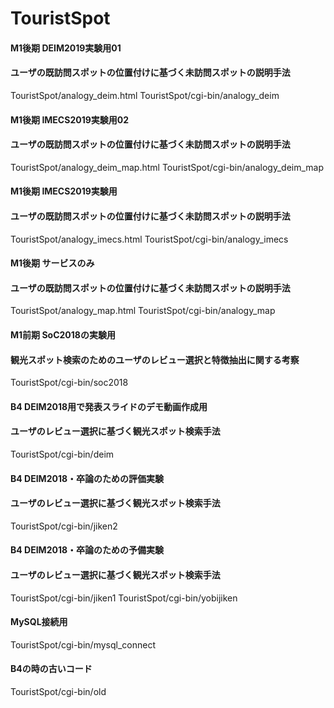 # TouristSpot

#### M1後期 DEIM2019実験用01
#### ユーザの既訪問スポットの位置付けに基づく未訪問スポットの説明手法
TouristSpot/analogy_deim.html
TouristSpot/cgi-bin/analogy_deim

#### M1後期 IMECS2019実験用02
#### ユーザの既訪問スポットの位置付けに基づく未訪問スポットの説明手法
TouristSpot/analogy_deim_map.html
TouristSpot/cgi-bin/analogy_deim_map

#### M1後期 IMECS2019実験用
#### ユーザの既訪問スポットの位置付けに基づく未訪問スポットの説明手法
TouristSpot/analogy_imecs.html
TouristSpot/cgi-bin/analogy_imecs

#### M1後期 サービスのみ
#### ユーザの既訪問スポットの位置付けに基づく未訪問スポットの説明手法
TouristSpot/analogy_map.html
TouristSpot/cgi-bin/analogy_map

#### M1前期 SoC2018の実験用
#### 観光スポット検索のためのユーザのレビュー選択と特徴抽出に関する考察
TouristSpot/cgi-bin/soc2018

#### B4 DEIM2018用で発表スライドのデモ動画作成用
#### ユーザのレビュー選択に基づく観光スポット検索手法
TouristSpot/cgi-bin/deim

#### B4 DEIM2018・卒論のための評価実験
#### ユーザのレビュー選択に基づく観光スポット検索手法
TouristSpot/cgi-bin/jiken2

#### B4 DEIM2018・卒論のための予備実験
#### ユーザのレビュー選択に基づく観光スポット検索手法
TouristSpot/cgi-bin/jiken1
TouristSpot/cgi-bin/yobijiken

#### MySQL接続用
TouristSpot/cgi-bin/mysql_connect

#### B4の時の古いコード
TouristSpot/cgi-bin/old

